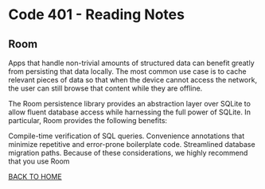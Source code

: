 # Code 401 - Reading Notes

<!-- All references used were from Code 401 reading
assignment 29 -->
[comment]: <> (https://developer.android.com/training/data-storage/room)

[comment]: <> (https://developer.android.com/training/data-storage/room/defining-data)

[comment]: <> (https://developer.android.com/training/data-storage/room/relationships)

[comment]: <> (https://developer.android.com/training/data-storage/room/accessing-data#java)

## Room
Apps that handle non-trivial amounts of structured data can benefit greatly from persisting that data locally. The most common use case is to cache relevant pieces of data so that when the device cannot access the network, the user can still browse that content while they are offline.

The Room persistence library provides an abstraction layer over SQLite to allow fluent database access while harnessing the full power of SQLite. In particular, Room provides the following benefits:

Compile-time verification of SQL queries.
Convenience annotations that minimize repetitive and error-prone boilerplate code.
Streamlined database migration paths.
Because of these considerations, we highly recommend that you use Room



[BACK TO HOME](../README.md)